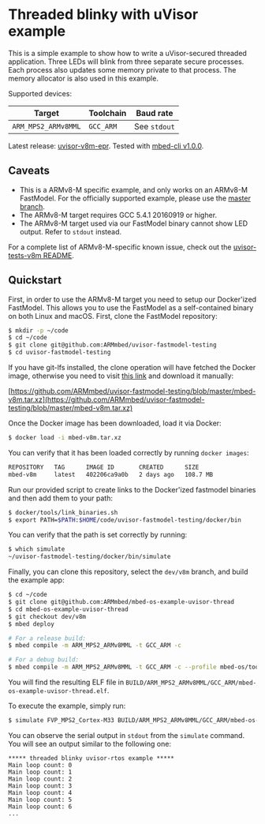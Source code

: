 # Threaded blinky with uVisor example

This is a simple example to show how to write a uVisor-secured threaded application. Three LEDs will blink from three separate secure processes. Each process also updates some memory private to that process. The memory allocator is also used in this example.

Supported devices:

| Target              | Toolchain | Baud rate    |
|---------------------|-----------|--------------|
| `ARM_MPS2_ARMv8MML` | `GCC_ARM` | See `stdout` |

Latest release: [uvisor-v8m-epr](https://github.com/ARMmbed/mbed-os-example-uvisor-thread/releases/tag/uvisor-v8m-epr). Tested with [mbed-cli v1.0.0](https://github.com/ARMmbed/mbed-cli/releases/tag/1.0.0).

## Caveats

* This is a ARMv8-M specific example, and only works on an ARMv8-M FastModel. For the officially supported example, please use the [master branch](https://github.com/ARMmbed/mbed-os-example-uvisor-thread).
* The ARMv8-M target requires GCC 5.4.1 20160919 or higher.
* The ARMv8-M target used via our FastModel binary cannot show LED output. Refer to `stdout` instead.

For a complete list of ARMv8-M-specific known issue, check out the [uvisor-tests-v8m README](https://github.com/ARMmbed/uvisor-tests-v8m/tree/dev/v8m#caveats).

## Quickstart

First, in order to use the ARMv8-M target you need to setup our Docker'ized FastModel. This allows you to use the FastModel as a self-contained binary on both Linux and macOS. First, clone the FastModel repository:

```bash
$ mkdir -p ~/code
$ cd ~/code
$ git clone git@github.com:ARMmbed/uvisor-fastmodel-testing
$ cd uvisor-fastmodel-testing
```

If you have git-lfs installed, the clone operation will have fetched the Docker image, otherwise you need to visit [this link](https://github.com/ARMmbed/uvisor-fastmodel-testing/blob/master/mbed-v8m.tar.xz) and download it manually:

[https://github.com/ARMmbed/uvisor-fastmodel-testing/blob/master/mbed-v8m.tar.xz](https://github.com/ARMmbed/uvisor-fastmodel-testing/blob/master/mbed-v8m.tar.xz)

Once the Docker image has been downloaded, load it via Docker:

```bash
$ docker load -i mbed-v8m.tar.xz
```

You can verify that it has been loaded correctly by running `docker images`:

```bash
REPOSITORY   TAG      IMAGE ID       CREATED      SIZE
mbed-v8m     latest   402206ca9a0b   2 days ago   108.7 MB
```

Run our provided script to create links to the Docker'ized fastmodel binaries and then add them to your path:

```bash
$ docker/tools/link_binaries.sh
$ export PATH=$PATH:$HOME/code/uvisor-fastmodel-testing/docker/bin
```

You can verify that the path is set correctly by running:

```bash
$ which simulate
~/uvisor-fastmodel-testing/docker/bin/simulate
```

Finally, you can clone this repository, select the `dev/v8m` branch, and build the example app:

```bash
$ cd ~/code
$ git clone git@github.com:ARMmbed/mbed-os-example-uvisor-thread
$ cd mbed-os-example-uvisor-thread
$ git checkout dev/v8m
$ mbed deploy

# For a release build:
$ mbed compile -m ARM_MPS2_ARMv8MML -t GCC_ARM -c

# For a debug build:
$ mbed compile -m ARM_MPS2_ARMv8MML -t GCC_ARM -c --profile mbed-os/tools/profiles/debug.json
```

You will find the resulting ELF file in `BUILD/ARM_MPS2_ARMv8MML/GCC_ARM/mbed-os-example-uvisor-thread.elf`.

To execute the example, simply run:

```bash
$ simulate FVP_MPS2_Cortex-M33 BUILD/ARM_MPS2_ARMv8MML/GCC_ARM/mbed-os-example-uvisor-thread.elf
```

You can observe the serial output in `stdout` from the `simulate` command. You will see an output similar to the following one:

```
***** threaded blinky uvisor-rtos example *****
Main loop count: 0
Main loop count: 1
Main loop count: 2
Main loop count: 3
Main loop count: 4
Main loop count: 5
Main loop count: 6
...
```
